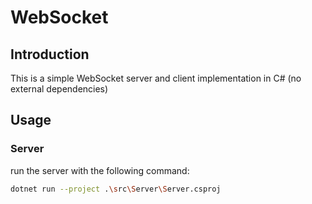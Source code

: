 # WebSocket

## Introduction

This is a simple WebSocket server and client implementation in C# (no external dependencies)

## Usage

### Server

run the server with the following command:

```bash
dotnet run --project .\src\Server\Server.csproj
```

<!-- ### Client -->
<!---->
<!-- run the client with the following command: -->
<!---->
<!-- ```bash -->
<!-- dotnet run --project .\src\Client\Client.csproj -->
<!-- ``` -->

